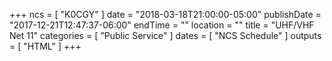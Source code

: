 +++
ncs = [ "K0CGY" ]
date = "2018-03-18T21:00:00-05:00"
publishDate = "2017-12-21T12:47:37-06:00"
endTime = ""
location = ""
title = "UHF/VHF Net 11"
categories = [ "Public Service" ]
dates = [ "NCS Schedule" ]
outputs = [ "HTML" ]
+++
